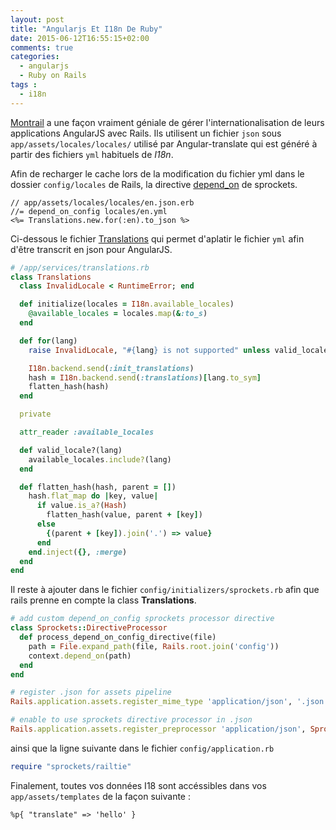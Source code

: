 ```yaml
---
layout: post
title: "Angularjs Et I18n De Ruby"
date: 2015-06-12T16:55:15+02:00
comments: true
categories: 
  - angularjs
  - Ruby on Rails
tags :
  - i18n
---
```


[Montrail](http://monterail.com) a une façon vraiment géniale de gérer l'internationalisation de leurs applications AngularJS avec Rails. Ils utilisent un fichier `json` sous `app/assets/locales/locales/` utilisé par Angular-translate qui est généré à partir des fichiers `yml` habituels de *I18n*.

Afin de recharger le cache lors de la modification du fichier yml dans le dossier `config/locales` de Rails, la directive [depend_on](https://github.com/sstephenson/sprockets#the-depend_on-directive) de sprockets.

```erb
// app/assets/locales/locales/en.json.erb
//= depend_on_config locales/en.yml
<%= Translations.new.for(:en).to_json %>
```

Ci-dessous le fichier [Translations](https://github.com/monterail/angularjs-and-rails-marriage/blob/master/app/services/translations.rb) qui permet d'aplatir le fichier `yml` afin d'être transcrit en json pour AngularJS.

```ruby
# /app/services/translations.rb
class Translations
  class InvalidLocale < RuntimeError; end

  def initialize(locales = I18n.available_locales)
    @available_locales = locales.map(&:to_s)
  end

  def for(lang)
    raise InvalidLocale, "#{lang} is not supported" unless valid_locale?(lang.to_s)

    I18n.backend.send(:init_translations)
    hash = I18n.backend.send(:translations)[lang.to_sym]
    flatten_hash(hash)
  end

  private

  attr_reader :available_locales

  def valid_locale?(lang)
    available_locales.include?(lang)
  end

  def flatten_hash(hash, parent = [])
    hash.flat_map do |key, value|
      if value.is_a?(Hash)
        flatten_hash(value, parent + [key])
      else
        {(parent + [key]).join('.') => value}
      end
    end.inject({}, :merge)
  end
end
```

Il reste  à ajouter dans le fichier `config/initializers/sprockets.rb` afin que rails prenne en compte la class **Translations**.

```ruby
# add custom depend_on_config sprockets processor directive
class Sprockets::DirectiveProcessor
  def process_depend_on_config_directive(file)
    path = File.expand_path(file, Rails.root.join('config'))
    context.depend_on(path)
  end
end

# register .json for assets pipeline
Rails.application.assets.register_mime_type 'application/json', '.json'

# enable to use sprockets directive processor in .json
Rails.application.assets.register_preprocessor 'application/json', Sprockets::DirectiveProcessor
```

ainsi que la ligne suivante dans le fichier `config/application.rb`

```ruby
require "sprockets/railtie"
```

Finalement, toutes vos données I18 sont accéssibles dans vos `app/assets/templates` de la façon suivante : 

```haml
%p{ "translate" => 'hello' } 
```
